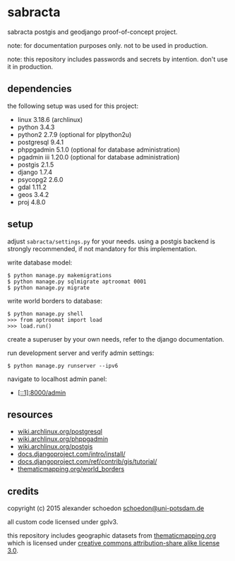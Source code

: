 # sabracta
sabracta postgis and geodjango proof-of-concept project.

note: for documentation purposes only. not to be used in production.

note: this repository includes passwords and secrets by intention. don't use it
in production.


dependencies
------------

the following setup was used for this project:

 * linux       3.18.6  (archlinux)
 * python      3.4.3
 * python2     2.7.9   (optional for plpython2u)
 * postgresql  9.4.1
 * phppgadmin  5.1.0   (optional for database administration)
 * pgadmin iii 1.20.0  (optional for database administration)
 * postgis     2.1.5
 * django      1.7.4
 * psycopg2    2.6.0
 * gdal        1.11.2
 * geos        3.4.2
 * proj        4.8.0


setup
-----

adjust `sabracta/settings.py` for your needs. using a postgis backend is
strongly recommended, if not mandatory for this implementation.

write database model:

    $ python manage.py makemigrations
    $ python manage.py sqlmigrate aptroomat 0001
    $ python manage.py migrate

write world borders to database:

    $ python manage.py shell
    >>> from aptroomat import load
    >>> load.run()

create a superuser by your own needs, refer to the django documentation.

run development server and verify admin settings:

    $ python manage.py runserver --ipv6

navigate to localhost admin panel:

 * [[::1]:8000/admin](http://[::1]:8000/admin/)


resources
---------

 * [wiki.archlinux.org/postgresql](https://wiki.archlinux.org/index.php/postgresql)
 * [wiki.archlinux.org/phppgadmin](https://wiki.archlinux.org/index.php/phppgadmin)
 * [wiki.archlinux.org/postgis](https://wiki.archlinux.org/index.php/postgis)
 * [docs.djangoproject.com/intro/install/](https://docs.djangoproject.com/en/dev/intro/install/)
 * [docs.djangoproject.com/ref/contrib/gis/tutorial/](https://docs.djangoproject.com/en/dev/ref/contrib/gis/tutorial/)
 * [thematicmapping.org/world_borders](http://thematicmapping.org/downloads/world_borders.php)


credits
-------

copyright (c) 2015 alexander schoedon <schoedon@uni-potsdam.de>

all custom code licensed under gplv3.

this repository includes geographic datasets from
[thematicmapping.org](http://thematicmapping.org/downloads/world_borders.php)
which is licensed under
[creative commons attribution-share alike license 3.0](http://creativecommons.org/licenses/by-sa/3.0/).
